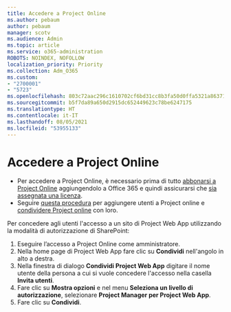 ```yaml
---
title: Accedere a Project Online
ms.author: pebaum
author: pebaum
manager: scotv
ms.audience: Admin
ms.topic: article
ms.service: o365-administration
ROBOTS: NOINDEX, NOFOLLOW
localization_priority: Priority
ms.collection: Adm_O365
ms.custom:
- "2700001"
- "5723"
ms.openlocfilehash: 803c72aac296c1610702cf6bd31cc8b3fa50d0ffa5321a8637186992bd51de3f
ms.sourcegitcommit: b5f7da89a650d2915dc652449623c78be6247175
ms.translationtype: HT
ms.contentlocale: it-IT
ms.lasthandoff: 08/05/2021
ms.locfileid: "53955133"
---
```

# <a name="access-project-online"></a>Accedere a Project Online

- Per accedere a Project Online, è necessario prima di tutto [abbonarsi a Project Online](https://docs.microsoft.com/ProjectOnline/get-started-with-project-online) aggiungendolo a Office 365 e quindi assicurarsi che [sia assegnata una licenza](https://docs.microsoft.com/ProjectOnline/step-1-sign-up-for-project-online#next-make-sure-you-can-get-in).
- Seguire [questa procedura](https://docs.microsoft.com/ProjectOnline/step-2-add-people-to-project-online) per aggiungere utenti a Project online e [condividere Project online](https://docs.microsoft.com/ProjectOnline/step-2-add-people-to-project-online#4-finally-share-project-online-with-the-people-you-added) con loro.

Per concedere agli utenti l'accesso a un sito di Project Web App utilizzando la modalità di autorizzazione di SharePoint:

1. Eseguire l’accesso a Project Online come amministratore.
2. Nella home page di Project Web App fare clic su **Condividi** nell'angolo in alto a destra.
3. Nella finestra di dialogo **Condividi Project Web App** digitare il nome utente della persona a cui si vuole concedere l'accesso nella casella **Invita utenti**.
4. Fare clic su **Mostra opzioni** e nel menu **Seleziona un livello di autorizzazione**, selezionare **Project Manager per Project Web App**.
5. Fare clic su **Condividi**.
